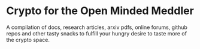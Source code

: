 # Crypto for the Open Minded Meddler 
A compilation of docs, research articles, arxiv pdfs, online forums, github repos and other tasty snacks to fulfill your hungry desire to taste more of the crypto space. 

